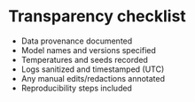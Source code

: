 # Transparency checklist

- Data provenance documented
- Model names and versions specified
- Temperatures and seeds recorded
- Logs sanitized and timestamped (UTC)
- Any manual edits/redactions annotated
- Reproducibility steps included
